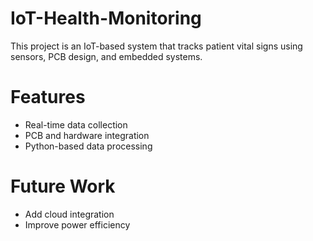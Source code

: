 # IoT-Health-Monitoring
This project is an IoT-based system that tracks patient vital signs using sensors, PCB design, and embedded systems.  

# Features
- Real-time data collection  
- PCB and hardware integration  
- Python-based data processing  

# Future Work
- Add cloud integration  
- Improve power efficiency  
